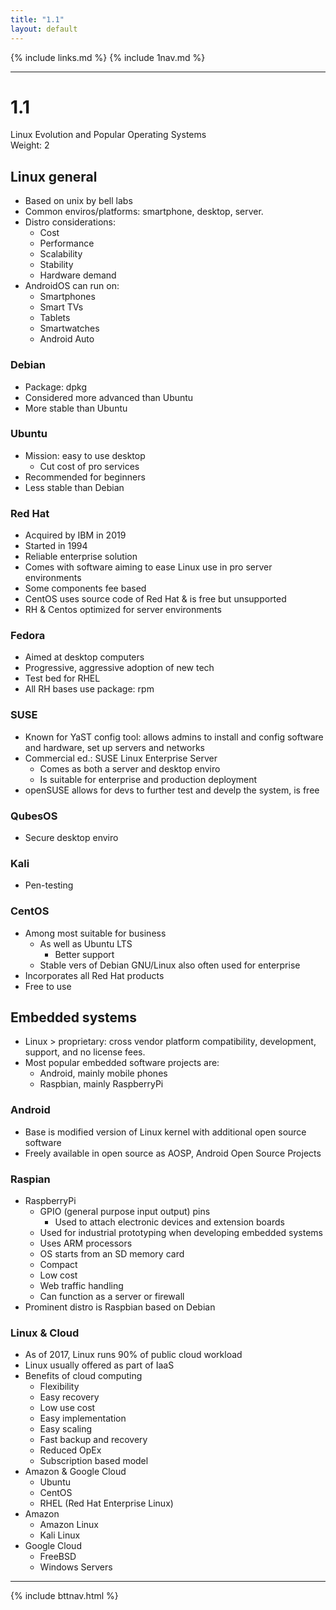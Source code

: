```yaml
---
title: "1.1"
layout: default
---
```


{% include links.md %}
{% include 1nav.md %}

---

# **1.1**
Linux Evolution and Popular Operating Systems  
Weight: 2


## **Linux general**  
- Based on unix by bell labs
- Common enviros/platforms: smartphone, desktop, server.
- Distro considerations:
    - Cost
    - Performance
    - Scalability
    - Stability 
    - Hardware demand
- AndroidOS can run on:
    - Smartphones
    - Smart TVs
    - Tablets
    - Smartwatches
    - Android Auto

### **Debian**  
- Package: dpkg  
- Considered more advanced than Ubuntu  
- More stable than Ubuntu  

### **Ubuntu**  
- Mission: easy to use desktop  
    - Cut cost of pro services  
- Recommended for beginners  
- Less stable than Debian  

### **Red Hat**  
- Acquired by IBM in 2019  
- Started in 1994  
- Reliable enterprise solution  
- Comes with software aiming to ease Linux use in pro server environments  
- Some components fee based  
- CentOS uses source code of Red Hat & is free but unsupported  
- RH & Centos optimized for server environments  

### **Fedora**  
- Aimed at desktop computers  
- Progressive, aggressive adoption of new tech  
- Test bed for RHEL  
- All RH bases use package: rpm  

### **SUSE**
- Known for YaST config tool: allows admins to install and config software and hardware, set up servers and networks
- Commercial ed.: SUSE Linux Enterprise Server 
    - Comes as both a server and desktop enviro
    - Is suitable for enterprise and production deployment 
- openSUSE allows for devs to further test and develp the system, is free

### **QubesOS**  
- Secure desktop enviro

### **Kali**  
- Pen-testing 

### **CentOS**
- Among most suitable for business
    - As well as Ubuntu LTS
        - Better support
    - Stable vers of Debian GNU/Linux also often used for enterprise
- Incorporates all Red Hat products
- Free to use


## Embedded systems  

- Linux > proprietary: cross vendor platform compatibility, development, support, and no license fees.  
- Most popular embedded software projects are:  
    - Android, mainly mobile phones
    - Raspbian, mainly RaspberryPi

### **Android**  
- Base is modified version of Linux kernel with additional open source software  
- Freely available in open source as AOSP, Android Open Source Projects  

### **Raspian**  
- RaspberryPi
    - GPIO (general purpose input output) pins
        - Used to attach electronic devices and extension boards  
    - Used for industrial prototyping when developing embedded systems  
    - Uses ARM processors  
    - OS starts from an SD memory card  
    - Compact
    - Low cost
    - Web traffic handling 
    - Can function as a server or firewall
- Prominent distro is Raspbian based on Debian  

### **Linux & Cloud**  
- As of 2017, Linux runs 90% of public cloud workload
- Linux usually offered as part of IaaS 
- Benefits of cloud computing
    - Flexibility
    - Easy recovery
    - Low use cost
    - Easy implementation
    - Easy scaling
    - Fast backup and recovery
    - Reduced OpEx
    - Subscription based model
- Amazon & Google Cloud
    - Ubuntu
    - CentOS
    - RHEL (Red Hat Enterprise Linux)
- Amazon
    - Amazon Linux
    - Kali Linux
- Google Cloud
    - FreeBSD
    - Windows Servers

---

{% include bttnav.html %}